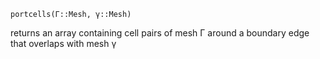 ```
portcells(Γ::Mesh, γ::Mesh)
```

returns an array containing cell pairs of mesh Γ around a boundary edge that overlaps with mesh γ
